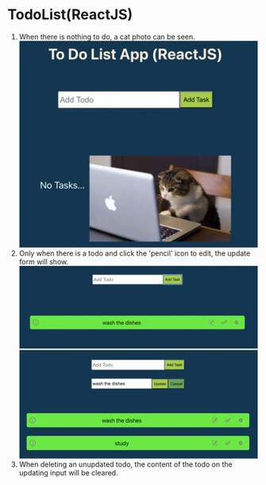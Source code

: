 # TodoList(ReactJS)
1. When there is nothing to do, a cat photo can be seen.
![image](https://github.com/SamanthaWang0830/TodoList/blob/40bd81a624314dee569dfa4a02304a3dfddc0164/README-photo/startPage.png)
2. Only when there is a todo and click the 'pencil' icon to edit, the update form will show.
![image](https://github.com/SamanthaWang0830/TodoList/blob/58e88c6e5e972a9746c5dd9a9c28a38790bf2299/README-photo/addingTodo.png)
![image](https://github.com/SamanthaWang0830/TodoList/blob/7cb08cea764ed055c4972f607dce1186ee1c54a8/README-photo/updatingTodo.png)
3. When deleting an unupdated todo, the content of the todo on the updating input will be cleared.
